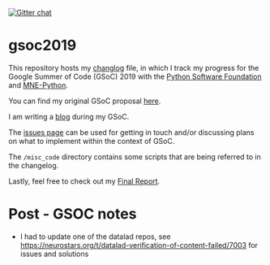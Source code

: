  [![Gitter chat](https://badges.gitter.im/gitterHQ/gitter.png)](https://gitter.im/mne-tools/mne-gsoc-2019-BIDS)

# gsoc2019

This repository hosts my [changlog](./changelog.md) file, in which I track my
progress for the Google Summer of Code (GSoC) 2019 with the
[Python Software Foundation](https://python-gsoc.org/)
and [MNE-Python](https://mne.tools).

You can find my original GSoC proposal
[here](https://blogs.python-gsoc.org/media/proposals/appelhoff_gsoc2019.pdf).

I am writing a [blog](https://blogs.python-gsoc.org/en/sappelhoffs-blog/)
during my GSoC.

The [issues page](https://github.com/sappelhoff/gsoc2019/issues) can be used
for getting in touch and/or discussing plans on what to implement within the
context of GSoC.

The `/misc_code` directory contains some scripts that are being referred to in
the changelog.

Lastly, feel free to check out my
[Final Report](https://github.com/sappelhoff/gsoc2019/blob/master/FINAL_REPORT.md).


# Post - GSOC notes

- I had to update one of the datalad repos, see https://neurostars.org/t/datalad-verification-of-content-failed/7003 for issues and solutions
